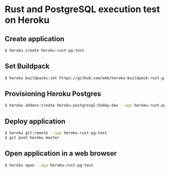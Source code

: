 # Rust and PostgreSQL execution test on Heroku

## Create application

```sh
$ heroku create heroku-rust-pg-test
```

## Set Buildpack

```sh
$ heroku buildpacks:set https://github.com/emk/heroku-buildpack-rust.git --app heroku-rust-pg-test
```

## Provisioning Heroku Postgres

```sh
$ heroku addons:create heroku-postgresql:hobby-dev --app heroku-rust-pg-test
```

## Deploy application

```sh
$ heroku git:remote --app heroku-rust-pg-test
$ git push heroku master
```

## Open application in a web browser

```sh
$ heroku open --app heroku-rust-pg-test
```
